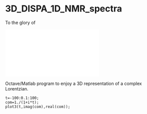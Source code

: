 # 3D_DISPA_1D_NMR_spectra

To the glory of 

![](./eq.pgn)


Octave/Matlab program to enjoy a 3D representation of a complex Lorentzian.
```
t=-100:0.1:100;
com=1./(1+i*t);
plot3(t,imag(com),real(com));
```
